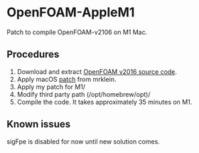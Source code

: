 # OpenFOAM-AppleM1

Patch to compile OpenFOAM-v2106 on M1 Mac.

## Procedures
1. Download and extract [OpenFOAM v2016 source code](https://dl.openfoam.com/source/v2106/OpenFOAM-v2106.tgz).
2. Apply macOS [patch](https://github.com/mrklein/openfoam-os-x/blob/master/OpenFOAM-v2106.patch) from mrklein.
3. Apply my patch for M1/
4. Modify third party path (/opt/homebrew/opt)/
5. Compile the code. It takes approximately 35 minutes on M1.

## Known issues
sigFpe is disabled for now until new solution comes.
